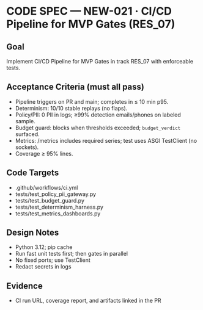 # CODE SPEC — NEW-021 · CI/CD Pipeline for MVP Gates (RES_07)

## Goal
Implement CI/CD Pipeline for MVP Gates in track RES_07 with enforceable tests.

## Acceptance Criteria (must all pass)
- Pipeline triggers on PR and main; completes in ≤ 10 min p95.
- Determinism: 10/10 stable replays (no flaps).
- Policy/PII: 0 PII in logs; ≥99% detection emails/phones on labeled sample.
- Budget guard: blocks when thresholds exceeded; `budget_verdict` surfaced.
- Metrics: /metrics includes required series; test uses ASGI TestClient (no sockets).
- Coverage ≥ 95% lines.

## Code Targets
- .github/workflows/ci.yml
- tests/test_policy_pii_gateway.py
- tests/test_budget_guard.py
- tests/test_determinism_harness.py
- tests/test_metrics_dashboards.py

## Design Notes
- Python 3.12; pip cache
- Run fast unit tests first; then gates in parallel
- No fixed ports; use TestClient
- Redact secrets in logs

## Evidence
- CI run URL, coverage report, and artifacts linked in the PR
